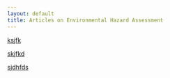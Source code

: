 ```yaml
---
layout: default
title: Articles on Environmental Hazard Assessment
---
```


[ksjfk](https://unstable-ground-consulting.github.io/Landslide-Susceptibility/Reviews/)

[skjfkd](https://unstable-ground-consulting.github.io/Landslide-Susceptibility/Reviews/)

[sjdhfds](https://unstable-ground-consulting.github.io/Landslide-Susceptibility/Reviews/)
